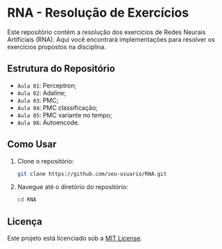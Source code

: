 # RNA - Resolução de Exercícios

Este repositório contém a resolução dos exercícios de Redes Neurais Artificiais (RNA). Aqui você encontrará implementações para resolver os exercícios propostos na disciplina.

## Estrutura do Repositório

- `Aula 01`: Perceptron;
- `Aula 02`: Adaline;
- `Aula 03`: PMC;
- `Aula 04`: PMC classificação;
- `Aula 05`: PMC variante no tempo;
- `Aula 06`: Áutoencode.


## Como Usar

1. Clone o repositório:
    ```bash
    git clone https://github.com/seu-usuario/RNA.git
    ```
2. Navegue até o diretório do repositório:
    ```bash
    cd RNA
    ```

## Licença

Este projeto está licenciado sob a [MIT License](LICENSE).
